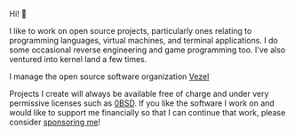 Hi! 👋

I like to work on open source projects, particularly ones relating to
programming languages, virtual machines, and terminal applications. I do some
occasional reverse engineering and game programming too. I've also ventured
into kernel land a few times.

I manage the open source software organization [Vezel](https://vezel.dev)

Projects I create will always be available free of charge and under very
permissive licenses such as [0BSD](https://opensource.org/license/0bsd). If you
like the software I work on and would like to support me financially so that I
can continue that work, please consider
[sponsoring me](https://github.com/sponsors/alexrp)!
